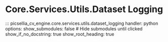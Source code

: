 # Core.Services.Utils.Dataset Logging

::: picsellia_cv_engine.core.services.utils.dataset_logging
    handler: python
    options:
        show_submodules: false  # Hide submodules until clicked
        show_if_no_docstring: true
        show_root_heading: true
